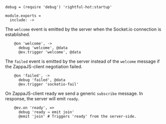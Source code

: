     debug = (require 'debug') 'rightful-hot:startup'

    module.exports =
      include: ->

The `welcome` event is emitted by the server when the Socket.io connection
is established.

        @on 'welcome', ->
          debug 'welcome', @data
          @ev.trigger 'welcome', @data

The `failed` event is emitted by the server instead of the `welcome` message
if the ZappaJS-client negotiation failed.

        @on 'failed', ->
          debug 'failed', @data
          @ev.trigger 'socketio-fail'

On ZappaJS-client ready we send a generic `subscribe` message.
In response, the server will emit `ready`.

        @ev.on 'ready', =>
          debug 'ready → emit join'
          @emit 'join' # Triggers 'ready' from the server-side.

